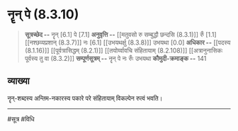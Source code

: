 # नॄन् पे (8.3.10)
> **सूत्रच्छेद --** नॄन् [6.1] पे [7.1]
> **अनुवृत्ति --** [[मतुवसो रु सम्बुद्धौ छन्दसि (8.3.1)]] रुँ [1.1] [[नश्छव्यप्रशान् (8.3.7)]] नः [6.1] [[उभयथर्क्षु (8.3.8)]] उभयथा [0.0]
> **अधिकार --** [[पदस्य (8.1.16)]] [[पूर्वत्रासिद्धम् (8.2.1)]] [[तयोर्य्वावचि संहितायाम्  (8.2.108)]] [[अत्रानुनासिकः पूर्वस्य तु वा (8.3.2)]]
> **सम्पूर्णसूत्रम् --** नॄन् पे नः रुँः उभयथा
> **कौमुदी-क्रमाङ्क --** 141

## व्याख्या

नॄन्-शब्दस्य अन्तिम-नकारस्य पकारे परे संहितायाम् विकल्पेन रुत्वं भवति।

---
#सूत्र #विधि 